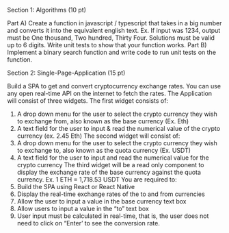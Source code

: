 Section 1: Algorithms (10 pt)

Part A) Create a function in javascript / typescript that takes in a big number and converts it into the equivalent english text. Ex. If input was 1234, output must be One thousand, Two hundred, Thirty Four. Solutions must be valid up to 6 digits. Write unit tests to show that your function works.
Part B) Implement a binary search function and write code to run unit tests on the function.

Section 2: Single-Page-Application (15 pt)

Build a SPA to get and convert cryptocurrency exchange rates. You can use any open real-time API on the internet to fetch the rates. The Application will consist of three widgets. The first widget consists of:

1. A drop down menu for the user to select the crypto currency they wish to exchange from, also known as the base currency (Ex. Eth)
2. A text field for the user to input & read the numerical value of the crypto currency (ex. 2.45 Eth)
   The second widget will consist of:
3. A drop down menu for the user to select the crypto currency they wish to exchange to,
   also known as the quota currency (Ex. USDT)
4. A text field for the user to input and read the numerical value for the crypto currency
   The third widget will be a read only component to display the exchange rate of the base currency against the quota currency. Ex. 1 ETH = 1,718.53 USDT
   You are required to:
5. Build the SPA using React or React Native
6. Display the real-time exchange rates of the to and from currencies
7. Allow the user to input a value in the base currency text box
8. Allow users to input a value in the “to” text box
9. User input must be calculated in real-time, that is, the user does not need to click on
   “Enter’ to see the conversion rate.
